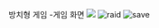 방치형 게임
  -게임 화면
<img src="https://user-images.githubusercontent.com/106128885/212598693-d981a860-89e3-47c2-aede-b8e063dc7c5f.jpg" style="max-width: 33%; height: auto;">
![raid](https://user-images.githubusercontent.com/106128885/212598727-aba5cafd-7fa2-44d2-b26d-086ad095f326.jpg)
![save](https://user-images.githubusercontent.com/106128885/212598734-12fd42ea-39cb-46a9-a24b-392143ac4cf7.jpg)
